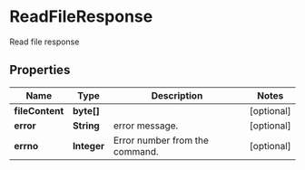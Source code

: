 

# ReadFileResponse

Read file response

## Properties

Name | Type | Description | Notes
------------ | ------------- | ------------- | -------------
**fileContent** | **byte[]** |  |  [optional]
**error** | **String** | error message. |  [optional]
**errno** | **Integer** | Error number from the command. |  [optional]



